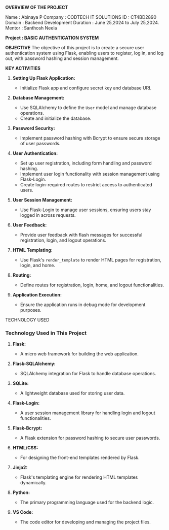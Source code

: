 **OVERVIEW OF THE PROJECT**

Name : Abinaya P
Company : CODTECH IT SOLUTIONS
ID : CT4BD2890
Domain : Backend Development
Duration : June 25,2024 to July 25,2024.
Mentor : Santhosh Neela

**Project : BASIC AUTHENTICATION SYSTEM**

**OBJECTIVE**
The objective of this project is to create a secure user authentication system using Flask, enabling users to register, log in, and log out, with password hashing and session management.

**KEY ACTIVITIES**


1. **Setting Up Flask Application:**
   - Initialize Flask app and configure secret key and database URI.

2. **Database Management:**
   - Use SQLAlchemy to define the `User` model and manage database operations.
   - Create and initialize the database.

3. **Password Security:**
   - Implement password hashing with Bcrypt to ensure secure storage of user passwords.

4. **User Authentication:**
   - Set up user registration, including form handling and password hashing.
   - Implement user login functionality with session management using Flask-Login.
   - Create login-required routes to restrict access to authenticated users.

5. **User Session Management:**
   - Use Flask-Login to manage user sessions, ensuring users stay logged in across requests.

6. **User Feedback:**
   - Provide user feedback with flash messages for successful registration, login, and logout operations.

7. **HTML Templating:**
   - Use Flask's `render_template` to render HTML pages for registration, login, and home.

8. **Routing:**
   - Define routes for registration, login, home, and logout functionalities.

9. **Application Execution:**
   - Ensure the application runs in debug mode for development purposes.
  

TECHNOLOGY USED 
### Technology Used in This Project

1. **Flask:**
   - A micro web framework for building the web application.

2. **Flask-SQLAlchemy:**
   - SQLAlchemy integration for Flask to handle database operations.

3. **SQLite:**
   - A lightweight database used for storing user data.

4. **Flask-Login:**
   - A user session management library for handling login and logout functionalities.

5. **Flask-Bcrypt:**
   - A Flask extension for password hashing to secure user passwords.

6. **HTML/CSS:**
   - For designing the front-end templates rendered by Flask.

7. **Jinja2:**
   - Flask's templating engine for rendering HTML templates dynamically.

8. **Python:**
   - The primary programming language used for the backend logic.

9. **VS Code:**
   - The code editor for developing and managing the project files.



